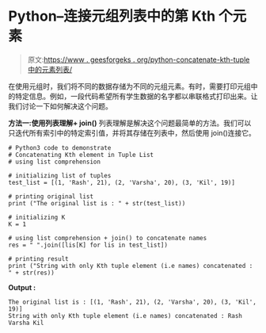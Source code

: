 # Python–连接元组列表中的第 Kth 个元素

> 原文:[https://www . geesforgeks . org/python-concatenate-kth-tuple 中的元素列表/](https://www.geeksforgeeks.org/python-concatenate-kth-element-in-tuple-list/)

在使用元组时，我们将不同的数据存储为不同的元组元素。有时，需要打印元组中的特定信息。例如，一段代码希望所有学生数据的名字都以串联格式打印出来。让我们讨论一下如何解决这个问题。

**方法一:使用列表理解+ join()**
列表理解是解决这个问题最简单的方法。我们可以只迭代所有索引中的特定索引值，并将其存储在列表中，然后使用 join()连接它。

```
# Python3 code to demonstrate 
# Concatenating Kth element in Tuple List
# using list comprehension 

# initializing list of tuples
test_list = [(1, 'Rash', 21), (2, 'Varsha', 20), (3, 'Kil', 19)]

# printing original list 
print ("The original list is : " + str(test_list))

# initializing K 
K = 1

# using list comprehension + join() to concatenate names
res = " ".join([lis[K] for lis in test_list])

# printing result
print ("String with only Kth tuple element (i.e names) concatenated : " + str(res))
```

**Output :**

```
The original list is : [(1, 'Rash', 21), (2, 'Varsha', 20), (3, 'Kil', 19)]
String with only Kth tuple element (i.e names) concatenated : Rash Varsha Kil

```